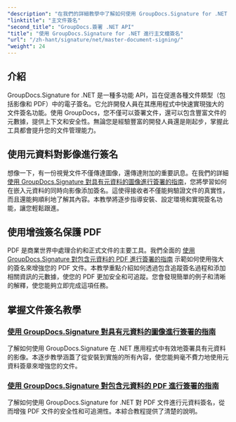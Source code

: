 ```yaml
---
"description": "在我們的詳細教學中了解如何使用 GroupDocs.Signature for .NET 進行文件簽章。輕鬆使用元資料簽署圖像和 PDF。"
"linktitle": "主文件簽名"
"second_title": "GroupDocs.簽署 .NET API"
"title": "使用 GroupDocs.Signature for .NET 進行主文檔簽名"
"url": "/zh-hant/signature/net/master-document-signing/"
"weight": 24
---
```


## 介紹

GroupDocs.Signature for .NET 是一種多功能 API，旨在促進各種文件類型（包括影像和 PDF）中的電子簽名。它允許開發人員在其應用程式中快速實現強大的文件簽名功能。使用 GroupDocs，您不僅可以簽署文件，還可以包含豐富文件的元數據，提供上下文和安全性。無論您是經驗豐富的開發人員還是剛起步，掌握此工具都會提升您的文件管理能力。

## 使用元資料對影像進行簽名  
想像一下，有一份視覺文件不僅傳達圖像，還傳達附加的重要訊息。在我們的詳細 [使用 GroupDocs.Signature 對具有元資料的圖像進行簽署的指南](./signing-images-with-metadata/)，您將學習如何在嵌入元資料的同時向影像添加簽名。這使得接收者不僅能夠驗證文件的真實性，而且還能夠順利地了解其內容。本教學將逐步指導安裝、設定環境和實現簽名功能，讓您輕鬆跟進。

## 使用增強簽名保護 PDF  
PDF 是商業世界中處理合約和正式文件的主要工具。我們全面的 [使用 GroupDocs.Signature 對包含元資料的 PDF 進行簽署的指南](./signing-pdf-with-metadata/) 示範如何使用強大的簽名來增強您的 PDF 文件。本教學重點介紹如何透過包含追蹤簽名過程和添加相關資訊的元數據，使您的 PDF 更加安全和可追蹤。您會發現簡單的例子和清晰的解釋，使您能夠立即完成這項任務。

## 掌握文件簽名教學
### [使用 GroupDocs.Signature 對具有元資料的圖像進行簽署的指南](./signing-images-with-metadata/)
了解如何使用 GroupDocs.Signature 在 .NET 應用程式中有效地簽署具有元資料的影像。本逐步教學涵蓋了從安裝到實施的所有內容，使您能夠毫不費力地使用元資料簽章來增強您的文件。
### [使用 GroupDocs.Signature 對包含元資料的 PDF 進行簽署的指南](./signing-pdf-with-metadata/)
了解如何使用 GroupDocs.Signature for .NET 對 PDF 文件進行元資料簽名，從而增強 PDF 文件的安全性和可追溯性。本綜合教程提供了清楚的說明。